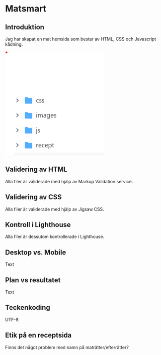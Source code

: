 # Matsmart

## Introduktion

Jag har skapat en mat hemsida som bestar av HTML, CSS och Javascript kådning.

![Test](test.png)

## Validering av HTML
Alla filer är validerade med hjälp av Markup Validation service.

## Validering av CSS
Alla filer är validerade med hjälp av Jigsaw CSS.

## Kontroll i Lighthouse
Alla filer är dessutom kontrollerade i Lighthouse.

## Desktop vs. Mobile

Text

## Plan vs resultatet

Text

## Teckenkoding

UTF-8

## Etik på en receptsida

Finns det något problem med namn på maträtter/efterrätter?
